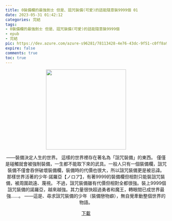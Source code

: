 ```yaml
---
title: 0裝備欄的最強劍士 但是、詛咒裝備(可愛)的話能隨意裝9999個 01
date: 2023-05-31 01:42:12
categories: 完結
tags:
- 0裝備欄的最強劍士 但是、詛咒裝備(可愛)的話能隨意裝9999個
- epub
- 完結
pic: https://dev.azure.com/azure-s96281/78113428-4e76-43dc-9f51-c0ff8a913055/_apis/git/repositories/a379171b-de46-4c10-9b0d-00da23959885/items?path=/Epub%20Cover/0%E8%A3%9D%E5%82%99%E6%AC%84%E7%9A%84%E6%9C%80%E5%BC%B7%E5%8A%8D%E5%A3%AB%20%E4%BD%86%E6%98%AF%E3%80%81%E8%A9%9B%E5%92%92%E8%A3%9D%E5%82%99(%E5%8F%AF%E6%84%9B)%E7%9A%84%E8%A9%B1%E8%83%BD%E9%9A%A8%E6%84%8F%E8%A3%9D9999%E5%80%8B-01.jpg&versionDescriptor%5BversionOptions%5D=0&versionDescriptor%5BversionType%5D=0&versionDescriptor%5Bversion%5D=main&resolveLfs=true&%24format=octetStream&api-version=5.0
expire: false
comments: true
toc: true
---
```


<div style="text-align:center" class="kratos-post-content">

<img width="250px" src="https://dev.azure.com/azure-s96281/78113428-4e76-43dc-9f51-c0ff8a913055/_apis/git/repositories/a379171b-de46-4c10-9b0d-00da23959885/items?path=/Epub%20Cover/0%E8%A3%9D%E5%82%99%E6%AC%84%E7%9A%84%E6%9C%80%E5%BC%B7%E5%8A%8D%E5%A3%AB%20%E4%BD%86%E6%98%AF%E3%80%81%E8%A9%9B%E5%92%92%E8%A3%9D%E5%82%99(%E5%8F%AF%E6%84%9B)%E7%9A%84%E8%A9%B1%E8%83%BD%E9%9A%A8%E6%84%8F%E8%A3%9D9999%E5%80%8B-01.jpg&versionDescriptor%5BversionOptions%5D=0&versionDescriptor%5BversionType%5D=0&versionDescriptor%5Bversion%5D=main&resolveLfs=true&%24format=octetStream&api-version=5.0">

<p>
——裝備決定人生的世界。
這樣的世界裡存在著名為「詛咒裝備」的東西。
僅僅是碰觸就會被強制裝備，一生都不能取下來的武具。一般人只有一個裝備欄，詛咒裝備不僅會吞併破壞裝備欄，裝備時的代價也很大，所以詛咒裝備更是被忌諱。
那樣世界活著的少年·諾羅亞【ノロア】，有著9999的裝備欄但相對只能裝詛咒裝備，被周圍疏遠、蔑視。
不過，詛咒裝備雖有代價但相對全都很強。裝上9999個詛咒裝備的諾羅亞，越來越強。其力量很快超過勇者和魔王，轉眼間已成世界最強……。
――這是、尋求詛咒裝備的少年（裝備戀物癖），無自覺牽動整個世界的物語。
</p>

<p>
<a href="https://epubdatabase.azurewebsites.net/EBOOKS/EPUB/完結/0裝備欄的最強劍士 但是、詛咒裝備(可愛)的話能隨意裝9999個/0裝備欄的最強劍士 但是、詛咒裝備(可愛)的話能隨意裝9999個 01.epub?download=1">下載</a>
</p>

</div>